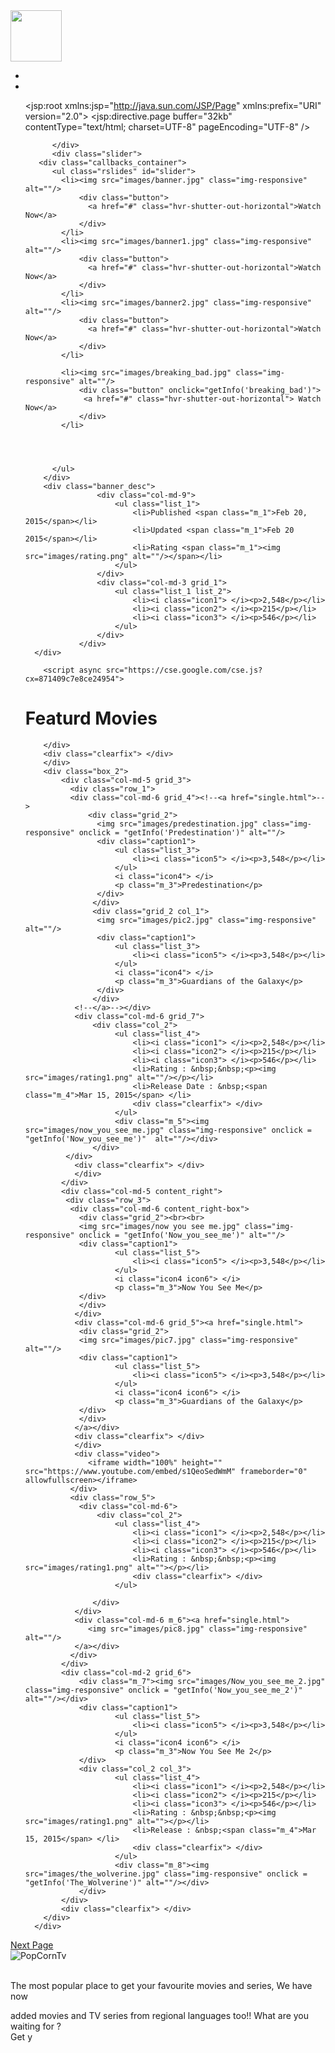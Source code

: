 <!DOCTYPE HTML>
<html>
<head>
<title>Movie Website</title>
<meta name="viewport" content="width=device-width, initial-scale=1">
<meta http-equiv="Content-Type" content="text/html; charset=utf-8" />
<meta name="keywords" content="Movie_store Responsive web template, Bootstrap Web Templates, Flat Web Templates, Andriod Compatible web template, 
Smartphone Compatible web template, free webdesigns for Nokia, Samsung, LG, SonyErricsson, Motorola web design" />
<script type="application/x-javascript"> addEventListener("load", function() { setTimeout(hideURLbar, 0); }, false); function hideURLbar(){ window.scrollTo(0,1); } </script>
<link href="css/bootstrap.css" rel='stylesheet' type='text/css' />
<link href="css/style.css" rel="stylesheet" type="text/css" media="all" />
<!-- start plugins -->
<script type="text/javascript" src="js/jquery-1.11.1.min.js"></script>
<link href='http://fonts.googleapis.com/css?family=Roboto+Condensed:100,200,300,400,500,600,700,800,900' rel='stylesheet' type='text/css'>
<script src="js/responsiveslides.min.js"></script>

<!-- This stylesheet is for small changes -->
<link href="css/small" rel = "stylesheet" type = "text/css">

<script>
    $(function () {
      $("#slider").responsiveSlides({
      	auto: true,
      	nav: true,
      	speed: 500,
        namespace: "callbacks",
        pager: true,
      });
    });
</script>

<!-- script for going to the description by clicking on movie's icon
-->

<script type = "text/javascript" >
        function getInfo(namepara)
        {
        	console.log("Just reached");
            window.location="./single.php?movie=" +  namepara;
            console.log("reached the description of = " + namepara);
<div class="g_id_signout">Sign Out</div> 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
        }
</script>

<!-- -->


</head>
<body>
<div class="container">
	<div class="container_wrap">
		<div class="header_top">
		    <div class="col-sm-3 logo"><a href="index.html"><img src="images/logo.png" alt="" width="82" height="82" /></a></div>
		    <div class="col-sm-6 nav">
			  <ul>
				 <li><span class="simptip-position-bottom simptip-movable" data-tooltip="TV"><a href="browse.php?series"> </a> </span></li>
				 <li><span class="simptip-position-bottom simptip-movable" data-tooltip="MOVIES"><a href="browse.php?movie"> </a></span></li>

<?xml version="1.0" encoding="UTF-8"?>
<jsp:root xmlns:jsp="http://java.sun.com/JSP/Page"
  xmlns:prefix="URI"
  version="2.0">
  <jsp:directive.page buffer="32kb"
                      contentType="text/html; charset=UTF-8"
                      pageEncoding="UTF-8" />
  		

<!-- Minified CSS and JS -->
<link   rel="stylesheet" 
        href="https://maxcdn.bootstrapcdn.com/bootstrap/4.0.0/css/bootstrap.min.css" 
        integrity="sha384-Gn5384xqQ1aoWXA+058RXPxPg6fy4IWvTNh0E263XmFcJlSAwiGgFAW/dAiS6JXm" 
        crossorigin="anonymous">
<script src="https://maxcdn.bootstrapcdn.com/bootstrap/4.0.0/js/bootstrap.min.js" 
        integrity="sha384-JZR6Spejh4U02d8jOt6vLEHfe/JQGiRRSQQxSfFWpi1MquVdAyjUar5+76PVCmYl" 
        crossorigin="anonymous">
</script>
    </script>
  </body>
</html>
 
	      </div>
	      <div class="slider">
	   <div class="callbacks_container">
	      <ul class="rslides" id="slider">
	        <li><img src="images/banner.jpg" class="img-responsive" alt=""/>
	        	<div class="button">
			      <a href="#" class="hvr-shutter-out-horizontal">Watch Now</a>
			    </div>
			</li>
	        <li><img src="images/banner1.jpg" class="img-responsive" alt=""/>
	        	<div class="button">
			      <a href="#" class="hvr-shutter-out-horizontal">Watch Now</a>
			    </div>
			</li>
	        <li><img src="images/banner2.jpg" class="img-responsive" alt=""/>
	        	<div class="button">
			      <a href="#" class="hvr-shutter-out-horizontal">Watch Now</a>
			    </div>
			</li>

			<li><img src="images/breaking_bad.jpg" class="img-responsive" alt=""/>
	        	<div class="button" onclick="getInfo('breaking_bad')">
			     <a href="#" class="hvr-shutter-out-horizontal"> Watch Now</a>
			    </div>
			</li>




	      </ul>
	    </div>
	    <div class="banner_desc">
			    	<div class="col-md-9">
			    		<ul class="list_1">
			    			<li>Published <span class="m_1">Feb 20, 2015</span></li>
			    			<li>Updated <span class="m_1">Feb 20 2015</span></li>
			    			<li>Rating <span class="m_1"><img src="images/rating.png" alt=""/></span></li>
			    		</ul>
			    	</div>
			    	<div class="col-md-3 grid_1">
			    		<ul class="list_1 list_2">
			    			<li><i class="icon1"> </i><p>2,548</p></li>
			    			<li><i class="icon2"> </i><p>215</p></li>
			    			<li><i class="icon3"> </i><p>546</p></li>
			    		</ul>
			    	</div>
			    </div>
      </div>
     
      	<script async src="https://cse.google.com/cse.js?cx=871409c7e8ce24954">
</script>
<div class="gcse-search"></div>
      	 <h1 class="m_2">Featurd Movies</h1>
      	 <div class="search">
		    
				
		</div>
		<div class="clearfix"> </div>
		</div>
		<div class="box_2">
			<div class="col-md-5 grid_3">
			  <div class="row_1">
			  <div class="col-md-6 grid_4"><!--<a href="single.html">-->
				  <div class="grid_2">
					<img src="images/predestination.jpg" class="img-responsive" onclick = "getInfo('Predestination')" alt=""/>
					<div class="caption1">
						<ul class="list_3">
				    		<li><i class="icon5"> </i><p>3,548</p></li>
				    	</ul>
				    	<i class="icon4"> </i>
				    	<p class="m_3">Predestination</p>
					</div>
				   </div>
				   <div class="grid_2 col_1">
					<img src="images/pic2.jpg" class="img-responsive" alt=""/>
					<div class="caption1">
						<ul class="list_3">
				    		<li><i class="icon5"> </i><p>3,548</p></li>
				    	</ul>
				    	<i class="icon4"> </i>
				    	<p class="m_3">Guardians of the Galaxy</p>
					</div>
				   </div>
			   <!--</a>--></div>
			   <div class="col-md-6 grid_7">
				   <div class="col_2">
				   	    <ul class="list_4">
			    			<li><i class="icon1"> </i><p>2,548</p></li>
			    			<li><i class="icon2"> </i><p>215</p></li>
			    			<li><i class="icon3"> </i><p>546</p></li>
			    			<li>Rating : &nbsp;&nbsp;<p><img src="images/rating1.png" alt=""/></p></li>
			    			<li>Release Date : &nbsp;<span class="m_4">Mar 15, 2015</span> </li>
			    			<div class="clearfix"> </div>
			    		</ul>
			    		<div class="m_5"><img src="images/now_you_see_me.jpg" class="img-responsive" onclick = "getInfo('Now_you_see_me')"  alt=""/></div>
				   </div>
			 </div>
			   <div class="clearfix"> </div>
			   </div>
			</div>
			<div class="col-md-5 content_right">
			 <div class="row_3">
			  <div class="col-md-6 content_right-box">
				<div class="grid_2"><br><br>
				<img src="images/now you see me.jpg" class="img-responsive" onclick = "getInfo('Now_you_see_me')" alt=""/>
				<div class="caption1">
						<ul class="list_5">
				    		<li><i class="icon5"> </i><p>3,548</p></li>
				    	</ul>
				    	<i class="icon4 icon6"> </i>
				    	<p class="m_3">Now You See Me</p>
				</div>
			    </div>
			   </div>
			   <div class="col-md-6 grid_5"><a href="single.html">
				<div class="grid_2">
				<img src="images/pic7.jpg" class="img-responsive" alt=""/>
				<div class="caption1">
						<ul class="list_5">
				    		<li><i class="icon5"> </i><p>3,548</p></li>
				    	</ul>
				    	<i class="icon4 icon6"> </i>
				    	<p class="m_3">Guardians of the Galaxy</p>
				</div>
			    </div>
			   </a></div>
			   <div class="clearfix"> </div>
			   </div>
			   <div class="video">
			      <iframe width="100%" height="" src="https://www.youtube.com/embed/s1QeoSedWmM" frameborder="0" allowfullscreen></iframe>
			  </div>
			  <div class="row_5">
			  	<div class="col-md-6">
					<div class="col_2">
				   	    <ul class="list_4">
			    			<li><i class="icon1"> </i><p>2,548</p></li>
			    			<li><i class="icon2"> </i><p>215</p></li>
			    			<li><i class="icon3"> </i><p>546</p></li>
			    			<li>Rating : &nbsp;&nbsp;<p><img src="images/rating1.png" alt=""></p></li>
			    			<div class="clearfix"> </div>
			    		</ul>
			    		
				   </div>
			   </div>
			   <div class="col-md-6 m_6"><a href="single.html">
				  <img src="images/pic8.jpg" class="img-responsive" alt=""/>
			   </a></div>
			  </div>
			</div>
			<div class="col-md-2 grid_6">
				<div class="m_7"><img src="images/Now_you_see_me_2.jpg" class="img-responsive" onclick = "getInfo('Now_you_see_me_2')"  alt=""/></div>
				<div class="caption1">
						<ul class="list_5">
				    		<li><i class="icon5"> </i><p>3,548</p></li>
				    	</ul>
				    	<i class="icon4 icon6"> </i>
				    	<p class="m_3">Now You See Me 2</p>
				</div>
				<div class="col_2 col_3">
				   	    <ul class="list_4">
			    			<li><i class="icon1"> </i><p>2,548</p></li>
			    			<li><i class="icon2"> </i><p>215</p></li>
			    			<li><i class="icon3"> </i><p>546</p></li>
			    			<li>Rating : &nbsp;&nbsp;<p><img src="images/rating1.png" alt=""></p></li>
			    			<li>Release : &nbsp;<span class="m_4">Mar 15, 2015</span> </li>
			    			<div class="clearfix"> </div>
			    		</ul>
			    		<div class="m_8"><img src="images/the_wolverine.jpg" class="img-responsive" onclick = "getInfo('The_Wolverine')" alt=""/></div>
			    </div>
			</div>
			<div class="clearfix"> </div>
		</div>
      </div>
   </div>
 </div>

<div class="button">
<a href="aboutus.html">Next Page</a>













 <!-- footer section -->
 
<div class="container"> 
 <footer id="footer">
 	<div id="footer-3d">
		<div class="gp-container">
			<span class="first-widget-bend"></span>
		</div>		
	</div>
    <div id="footer-widgets" class="gp-footer-larger-first-col">
		<div class="gp-container">
            <div class="footer-widget footer-1">
            	<div class="wpb_wrapper">
					<img src="images/logo2.jpg" alt="PopCornTv"/>
				</div> 
	          <br>
	          <p>The most popular place to get your favourite movies and series, We have now </p>
			  <p class="text">added movies and TV series from regional languages too!! What are you waiting for ? <br>Get y
